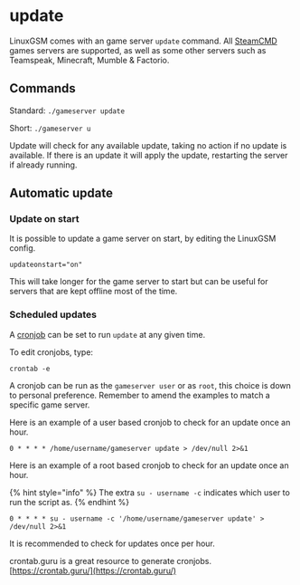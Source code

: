 # update

LinuxGSM comes with an game server `update` command. All [SteamCMD](../steamcmd/) games servers are supported, as well as some other servers such as Teamspeak, Minecraft, Mumble & Factorio.

## Commands

Standard: `./gameserver update`

Short: `./gameserver u`

Update will check for any available update, taking no action if no update is available. If there is an update it will apply the update, restarting the server if already running.

## Automatic update

### Update on start

It is possible to update a game server on start, by editing the LinuxGSM config.

`updateonstart="on"`

This will take longer for the game server to start but can be useful for servers that are kept offline most of the time.

### Scheduled updates

A [cronjob](../configuration/cronjobs.md) can be set to run `update` at any given time.

To edit cronjobs, type:

`crontab -e`

A cronjob can be run as the `gameserver user` or as `root`, this choice is down to personal preference. Remember to amend the examples to match a specific game server.

Here is an example of a user based cronjob to check for an update once an hour.

```text
0 * * * * /home/username/gameserver update > /dev/null 2>&1
```

Here is an example of a root based cronjob to check for an update once an hour.

{% hint style="info" %}
The extra `su - username -c` indicates which user to run the script as.
{% endhint %}

```text
0 * * * * su - username -c '/home/username/gameserver update' > /dev/null 2>&1
```

It is recommended to check for updates once per hour.

crontab.guru is a great resource to generate cronjobs. [https://crontab.guru/](https://crontab.guru/)

